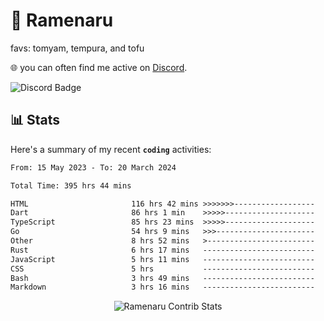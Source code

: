 # 🍜 Ramenaru
favs: tomyam, tempura, and tofu

🌐 you can often find me active on [Discord](https://discordapp.com/users/503291004200157185).

![Discord Badge](https://dcbadge.vercel.app/api/shield/503291004200157185)

## 📊 Stats

Here's a summary of my recent **`coding`** activities:

<!--START_SECTION:waka-->

```txt
From: 15 May 2023 - To: 20 March 2024

Total Time: 395 hrs 44 mins

HTML                       116 hrs 42 mins >>>>>>>------------------   29.49 %
Dart                       86 hrs 1 min    >>>>>--------------------   21.74 %
TypeScript                 85 hrs 23 mins  >>>>>--------------------   21.58 %
Go                         54 hrs 9 mins   >>>----------------------   13.69 %
Other                      8 hrs 52 mins   >------------------------   02.24 %
Rust                       6 hrs 17 mins   -------------------------   01.59 %
JavaScript                 5 hrs 11 mins   -------------------------   01.31 %
CSS                        5 hrs           -------------------------   01.26 %
Bash                       3 hrs 49 mins   -------------------------   00.97 %
Markdown                   3 hrs 16 mins   -------------------------   00.83 %
```

<!--END_SECTION:waka-->

<div style="text-align: center;">
   <img align="center" src="https://github-readme-streak-stats.herokuapp.com/?user=Ramenaru&theme=dark&card_width=520" alt="Ramenaru Contrib Stats" />
</div>

